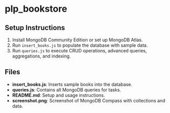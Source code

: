 # plp_bookstore
## Setup Instructions
1. Install MongoDB Community Edition or set up MongoDB Atlas.
2. Run `insert_books.js` to populate the database with sample data.
3. Run `queries.js` to execute CRUD operations, advanced queries, aggregations, and indexing.

## Files
- **insert_books.js**: Inserts sample books into the database.
- **queries.js**: Contains all MongoDB queries for tasks.
- **README.md**: Setup and usage instructions.
- **screenshot.png**: Screenshot of MongoDB Compass with collections and data.
